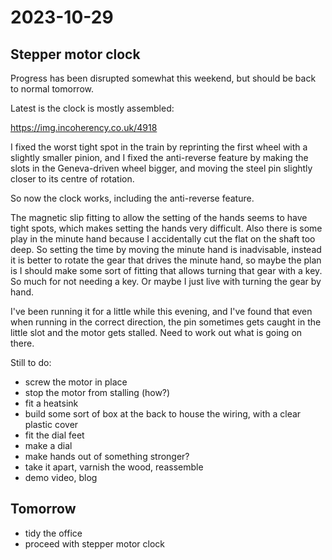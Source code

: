 # 2023-10-29

## Stepper motor clock

Progress has been disrupted somewhat this weekend, but should be back to normal tomorrow.

Latest is the clock is mostly assembled:

https://img.incoherency.co.uk/4918

I fixed the worst tight spot in the train by reprinting the first wheel with a slightly smaller
pinion, and I fixed the anti-reverse feature by making the slots in the Geneva-driven wheel
bigger, and moving the steel pin slightly closer to its centre of rotation.

So now the clock works, including the anti-reverse feature.

The magnetic slip fitting to allow the setting of the hands seems to have tight spots, which
makes setting the hands very difficult. Also there is some play in the minute hand because
I accidentally cut the flat on the shaft too deep. So setting the time by moving the minute hand is
inadvisable, instead it is better to rotate the gear that drives the minute hand, so maybe the plan
is I should make some sort of fitting that allows turning that gear with a key. So much for not
needing a key. Or maybe I just live with turning the gear by hand.

I've been running it for a little while this evening, and I've found that even when running in the
correct direction, the pin sometimes gets caught in the little slot and the motor gets stalled. Need
to work out what is going on there.

Still to do:

* screw the motor in place
* stop the motor from stalling (how?)
* fit a heatsink
* build some sort of box at the back to house the wiring, with a clear plastic cover
* fit the dial feet
* make a dial
* make hands out of something stronger?
* take it apart, varnish the wood, reassemble
* demo video, blog

## Tomorrow

* tidy the office
* proceed with stepper motor clock

